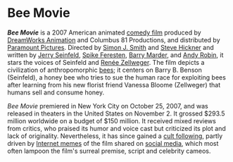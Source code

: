 # Bee Movie

_**Bee Movie**_ is a 2007 American animated [comedy film](//wikipedia.org/wiki/Comedy_film 'Comedy film') produced by [DreamWorks Animation](//wikipedia.org/wiki/DreamWorks_Animation 'DreamWorks Animation') and Columbus 81 Productions, and distributed by [Paramount Pictures](//wikipedia.org/wiki/Paramount_Pictures 'Paramount Pictures'). Directed by [Simon J. Smith](//wikipedia.org/wiki/Simon_J._Smith 'Simon J. Smith') and [Steve Hickner](//wikipedia.org/wiki/Steve_Hickner 'Steve Hickner') and written by [Jerry Seinfeld](//wikipedia.org/wiki/Jerry_Seinfeld 'Jerry Seinfeld'), [Spike Feresten](//wikipedia.org/wiki/Spike_Feresten 'Spike Feresten'), [Barry Marder](//wikipedia.org/wiki/Barry_Marder 'Barry Marder'), and [Andy Robin](//wikipedia.org/wiki/Andy_Robin 'Andy Robin'), it stars the voices of Seinfeld and [Renée Zellweger](//wikipedia.org/wiki/Ren%C3%A9e_Zellweger 'Renée Zellweger'). The film depicts a civilization of anthropomorphic [bees](//wikipedia.org/wiki/Bee 'Bee'); it centers on Barry B. Benson (Seinfeld), a honey bee who tries to sue the human race for exploiting bees after learning from his new florist friend Vanessa Bloome (Zellweger) that humans sell and consume honey.

_Bee Movie_ premiered in New York City on October 25, 2007, and was released in theaters in the United States on November 2. It grossed $293.5 million worldwide on a budget of $150 million. It received mixed reviews from critics, who praised its humor and voice cast but criticized its plot and lack of originality. Nevertheless, it has since gained a [cult following](//wikipedia.org/wiki/Cult_following 'Cult following'), partly driven by [Internet memes](//wikipedia.org/wiki/Internet_meme 'Internet meme') of the film shared on [social media](//wikipedia.org/wiki/Social_media 'Social media'), which most often lampoon the film's surreal premise, script and celebrity cameos.
